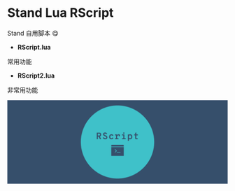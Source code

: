 # Stand Lua RScript

Stand 自用脚本 😋



- **RScript.lua**

常用功能



- **RScript2.lua**

非常用功能



![rscript_cover_photo](docs/image/rscript_cover_photo.png)
